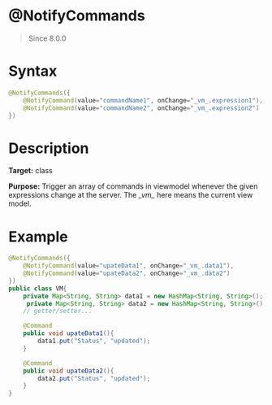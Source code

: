 # @NotifyCommands
> Since 8.0.0

Syntax
======

``` java
@NotifyCommands({
	@NotifyCommand(value="commandName1", onChange="_vm_.expression1"),
	@NotifyCommand(value="commandName2", onChange="_vm_.expression2")
})
```

Description
===========

**Target:** class

**Purpose:** Trigger an array of commands in viewmodel whenever the given expressions change at the server. The *\_vm\_* here means the current view model.

Example
=======

``` java
@NotifyCommands({
	@NotifyCommand(value="upateData1", onChange="_vm_.data1"),
	@NotifyCommand(value="upateData2", onChange="_vm_.data2")
})
public class VM{
    private Map<String, String> data1 = new HashMap<String, String>();
     private Map<String, String> data2 = new HashMap<String, String>();
    // getter/setter...

    @Command
    public void upateData1(){
        data1.put("Status", "updated");
    }

    @Command
    public void upateData2(){
        data2.put("Status", "updated");
    }
}
```
